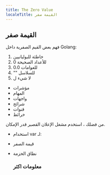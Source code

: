 ```yaml
---
title: The Zero Value
localeTitle: القيمة صفر
---
```

## القيمة صفر

فهم بعض القيم الصفرية داخل Golang:

1.  خاطئة للبوليانيين
2.  0 للأعداد الصحيحة
3.  0.0 للعوامات
4.  "" للسلاسل
5.  لا شيء ل

*   مؤشرات
*   المهام
*   واجهات
*   شرائح
*   قنوات
*   خرائط

من فضلك ، استخدم مشغل الإعلان القصير قدر الإمكان.

*   استخدام var لـ:
    
*   قيمة الصفر
    
*   نطاق الحزمة
    
    ### معلومات اكثر